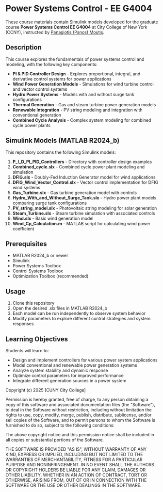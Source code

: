# Power Systems Control - EE G4004

These course materials contain Simulink models developed for the graduate course **Power Systems Control EE G4004** at City College of New York (CCNY), instructed by [Panagiotis (Panos) Moutis](https://panay1ot1s.com/).

## Description

This course explores the fundamentals of power systems control and modeling, with the following key components:

- **PI & PID Controller Design** - Explores proportional, integral, and derivative control systems for power applications
- **Wind Power Generation Models** - Simulations for wind turbine control and vector control systems
- **Hydro Power Systems** - Models with and without surge tank configurations
- **Thermal Generation** - Gas and steam turbine power generation models
- **Renewable Integration** - PV string modeling and integration with conventional generation
- **Combined Cycle Analysis** - Complex system modeling for combined cycle power plants

## Simulink Models (MATLAB R2024_b)

This repository contains the following Simulink models:

1. **P_I_D_PI_PID_Controllers** - Directory with controller design examples
2. **Combined_cycle.slx** - Combined cycle power plant modeling and simulation
3. **DFIG.slx** - Doubly-Fed Induction Generator model for wind applications
4. **DFIG_Wind_Vector_Control.slx** - Vector control implementation for DFIG wind systems
5. **Gas_Turbine.slx** - Gas turbine generation model with controls
6. **Hydro_With_and_Without_Surge_Tank.slx** - Hydro power plant models comparing surge tank configurations
7. **PV_string_model.slx** - Photovoltaic string modeling for solar generation
8. **Steam_Turbine.slx** - Steam turbine simulation with associated controls
9. **Wind.slx** - Basic wind generation model
10. **Wind_Cp_Calculation.m** - MATLAB script for calculating wind power coefficient

## Prerequisites

- MATLAB R2024_b or newer
- Simulink
- Power Systems Toolbox
- Control Systems Toolbox
- Optimization Toolbox (recommended)

## Usage

1. Clone this repository
2. Open the desired .slx files in MATLAB R2024_b
3. Each model can be run independently to observe system behavior
4. Modify parameters to explore different control strategies and system responses

## Learning Objectives

Students will learn to:
- Design and implement controllers for various power system applications
- Model conventional and renewable power generation systems
- Analyze system stability and dynamic response
- Optimize control parameters for improved performance
- Integrate different generation sources in a power system



Copyright (c) 2025 [CUNY City College]

Permission is hereby granted, free of charge, to any person obtaining a copy of this software and associated documentation files (the "Software"), to deal in the Software without restriction, including without limitation the rights to use, copy, modify, merge, publish, distribute, sublicense, and/or sell copies of the Software, and to permit persons to whom the Software is furnished to do so, subject to the following conditions:

The above copyright notice and this permission notice shall be included in all copies or substantial portions of the Software.

THE SOFTWARE IS PROVIDED "AS IS", WITHOUT WARRANTY OF ANY KIND, EXPRESS OR IMPLIED, INCLUDING BUT NOT LIMITED TO THE WARRANTIES OF MERCHANTABILITY, FITNESS FOR A PARTICULAR PURPOSE AND NONINFRINGEMENT. IN NO EVENT SHALL THE AUTHORS OR COPYRIGHT HOLDERS BE LIABLE FOR ANY CLAIM, DAMAGES OR OTHER LIABILITY, WHETHER IN AN ACTION OF CONTRACT, TORT OR OTHERWISE, ARISING FROM, OUT OF OR IN CONNECTION WITH THE SOFTWARE OR THE USE OR OTHER DEALINGS IN THE SOFTWARE.
